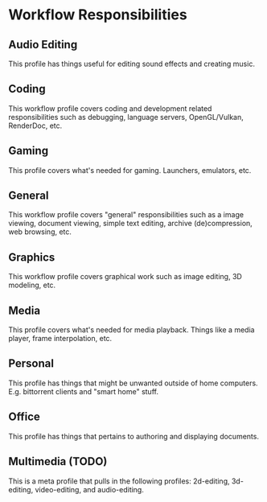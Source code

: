 # Workflow Responsibilities

## Audio Editing

This profile has things useful for editing sound effects and creating music.

## Coding

This workflow profile covers coding and development related responsibilities such as debugging, language servers, OpenGL/Vulkan, RenderDoc, etc.

## Gaming

This profile covers what's needed for gaming. Launchers, emulators, etc.

## General

This workflow profile covers "general" responsibilities such as a image viewing, document viewing, simple text editing, archive (de)compression, web browsing, etc.

## Graphics

This workflow profile covers graphical work such as image editing, 3D modeling, etc.

## Media

This profile covers what's needed for media playback. Things like a media player, frame interpolation, etc.

## Personal

This profile has things that might be unwanted outside of home computers. E.g. bittorrent clients and "smart home" stuff.

## Office

This profile has things that pertains to authoring and displaying documents.

## Multimedia (TODO)

This is a meta profile that pulls in the following profiles: 2d-editing, 3d-editing, video-editing, and audio-editing.
